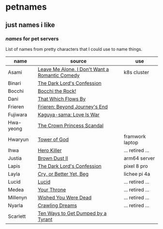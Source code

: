 # petnames

## just names i like

### _names_ for pet servers

List of names from pretty characters
that I could use to name things.

| name      | source                                                  | use             |
| --------- | ------------------------------------------------------- | --------------- |
| Asami     | [Leave Me Alone, I Don't Want a Romantic Comedy][asami] | k8s cluster     |
| Binari    | [The Dark Lord's Confession][lapis]                     |                 |
| Bocchi    | [Bocchi the Rock!][bocchi]                              |                 |
| Dani      | [That Which Flows By][dani]                             |                 |
| Frieren   | [Frieren: Beyond Journey's End][frieren]                |                 |
| Fujiwara  | [Kaguya-sama: Love Is War][fujiwara]                    |                 |
| Hwa-yeong | [The Crown Princess Scandal][hwayeong]                  |                 |
| Hwaryun   | [Tower of God][hwaryun]                                 | framwork laptop |
| Ihwa      | [Hero Killer][ihwa]                                     | ... retired ... |
| Justia    | [Brown Dust II][justia]                                 | arm64 server    |
| Lapis     | [The Dark Lord's Confession][lapis]                     | pixel 8 pro     |
| Layla     | [Cry, or Better Yet, Beg][layla]                        | lichee pi 4a    |
| Lucid     | [Lucid][lucid]                                          | ... retired ... |
| Medea     | [Your Throne][medea]                                    | ... retired ... |
| Millenyn  | [Wished You Were Dead][millenyn]                        | ... retired ... |
| Nyarla    | [Crawling Dreams][nyarla]                               | ... retired ... |
| Scarlett  | [Ten Ways to Get Dumped by a Tyrant](scarlett)          |                 |

[asami]: https://www.webtoons.com/en/canvas/leave-me-alone-i-dont-want-a-romantic-comedy/list?title_no=506168
[bocchi]: https://myanimelist.net/anime/47917/Bocchi_the_Rock
[dani]: https://www.webtoons.com/en/historical/that-which-flows-by/list?title_no=5419
[frieren]: https://myanimelist.net/anime/52991/Sousou_no_Frieren
[fujiwara]: https://myanimelist.net/manga/90125/Kaguya-sama_wa_Kokurasetai__Tensai-tachi_no_Renai_Zunousen
[hwaryun]: https://www.webtoons.com/en/fantasy/tower-of-god/list?title_no=95
[hwayeong]: https://www.webtoons.com/en/fantasy/the-crown-princess-scandal/list?title_no=5478
[ihwa]: https://www.webtoons.com/en/action/hero-killer/list?title_no=2745
[justia]: https://www.browndust2.com/en-us/
[lapis]: https://www.webtoons.com/en/fantasy/the-dark-lords-confession/list?title_no=4464
[layla]: https://www.webtoons.com/en/drama/cry-or-better-yet-beg/list?title_no=5815
[lucid]: https://www.webtoons.com/en/canvas/lucid/list?title_no=250209
[medea]: https://www.webtoons.com/en/fantasy/your-throne/list?title_no=2009
[millenyn]: https://www.webtoons.com/en/drama/wished-you-were-dead/list?title_no=3591
[nyarla]: https://www.webtoons.com/en/canvas/crawling-dreams/list?title_no=141539
[scarlett]: https://www.webtoons.com/en/fantasy/ten-ways-to-get-dumped-by-a-tyrant/list?title_no=5811
